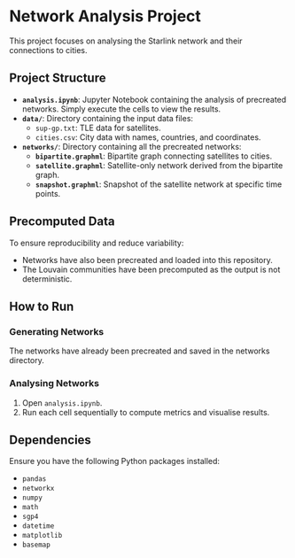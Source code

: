 # Network Analysis Project

This project focuses on analysing the Starlink network and their connections to cities.

## Project Structure
- **`analysis.ipynb`**: Jupyter Notebook containing the analysis of precreated networks. Simply execute the cells to view the results.
- **`data/`**: Directory containing the input data files:
  - `sup-gp.txt`: TLE data for satellites.
  - `cities.csv`: City data with names, countries, and coordinates.
- **`networks/`**: Directory containing all the precreated networks:
  - **`bipartite.graphml`**: Bipartite graph connecting satellites to cities.
  - **`satellite.graphml`**: Satellite-only network derived from the bipartite graph.
  - **`snapshot.graphml`**: Snapshot of the satellite network at specific time points.

## Precomputed Data

To ensure reproducibility and reduce variability:
- Networks have also been precreated and loaded into this repository.
- The Louvain communities have been precomputed as the output is not deterministic.

## How to Run

### Generating Networks

The networks have already been precreated and saved in the networks directory.

### Analysing Networks

1. Open `analysis.ipynb`.
2. Run each cell sequentially to compute metrics and visualise results.

## Dependencies

Ensure you have the following Python packages installed:
- `pandas`
- `networkx`
- `numpy`
- `math`
- `sgp4`
- `datetime`
- `matplotlib`
- `basemap`
